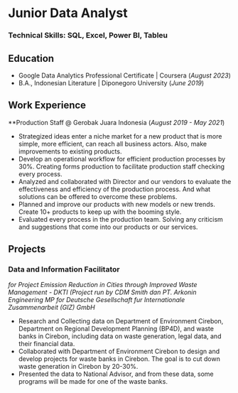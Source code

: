 # Junior Data Analyst

### Technical Skills: SQL, Excel, Power BI, Tableu

## Education
- Google Data Analytics Professional Certificate | Coursera (_August 2023_)
- B.A., Indonesian Literature | Diponegoro University (_June 2019_)

## Work Experience
**Production Staff @ Gerobak Juara Indonesia (_August 2019 - May 2021_)
- Strategized ideas enter a niche market for a new product that is more simple, more efficient, can reach all business actors. Also, make improvements to existing products.
- Develop an operational workflow for efficient production processes by 30%. Creating forms production to facilitate production staff checking every process.
- Analyzed and collaborated with Director and our vendors to evaluate the effectiveness and efficiency of the production process. And what solutions can be offered to overcome these problems.
- Planned and improve our products with new models or new trends. Create 10+ products to keep up with the booming style.
- Evaluated every process in the production team. Solving any criticism and suggestions that come into our products or our services.

## Projects
### Data and Information Facilitator
_for Project Emission Reduction in Cities through Improved Waste Management - DKTI (Project run by CDM Smith dan PT. Arkonin Engineering MP for Deutsche Gesellschaft fur Internationale Zusammenarbeit (GIZ) GmbH_

- Research and Collecting data on Department of Environment Cirebon, Department on Regional Development Planning (BP4D), and waste banks in Cirebon, including data on waste generation, legal data, and their financial data.
- Collaborated with Department of Environment Cirebon to design and develop projects for waste banks in Cirebon. The goal is to cut down waste generation in Cirebon by 20-30%.
- Presented the data to National Advisor, and from these data, some programs will be made for one of the waste banks.

   
